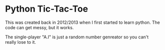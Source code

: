 # Python Tic-Tac-Toe

This was created back in 2012/2013 when I first started to learn python. The code can get messy, but it works.

The single-player "A.I" is just a random number genreator so you can't really lose to it.
